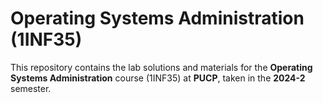 # Operating Systems Administration (1INF35)

This repository contains the lab solutions and materials for the **Operating Systems Administration** course (1INF35) at **PUCP**, taken in the **2024-2** semester. 
